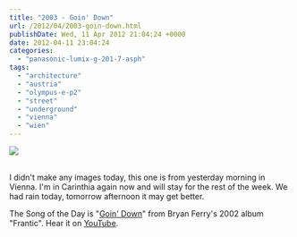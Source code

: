 ```yaml
---
title: "2003 - Goin' Down"
url: /2012/04/2003-goin-down.html
publishDate: Wed, 11 Apr 2012 21:04:24 +0000
date: 2012-04-11 23:04:24
categories: 
  - "panasonic-lumix-g-201-7-asph"
tags: 
  - "architecture"
  - "austria"
  - "olympus-e-p2"
  - "street"
  - "underground"
  - "vienna"
  - "wien"
---
```

<div class="container">
<div class="center"><a target="_blank" href="https://d25zfm9zpd7gm5.cloudfront.net/1200x1200/2012/20120410_074043_ps.jpg"><img src="https://d25zfm9zpd7gm5.cloudfront.net/0600x0600/2012/20120410_074043_ps.jpg" /></a></div>
</div>
<br />

I didn't make any images today, this one is from yesterday morning in Vienna. I'm in Carinthia again now and will stay for the rest of the week. We had rain today, tomorrow afternoon it may get better.

 The Song of the Day is "<a href="http://www.lyricsmode.com/lyrics/b/bryan_ferry/goin_down.html" target="_blank">Goin' Down</a>" from Bryan Ferry's 2002 album "Frantic". Hear it on <a href="http://www.youtube.com/watch?v=TSmA7ejK9DI" target="_blank">YouTube</a>.
